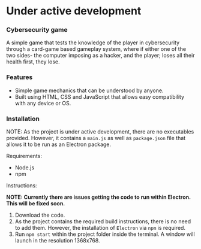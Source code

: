 # Under active development

### Cybersecurity game

A simple game that tests the knowledge of the player in cybersecurity through a card-game based gameplay system, where if either one of the two sides- the computer imposing as a hacker, and the player; loses all their health first, they lose.

### Features

* Simple game mechanics that can be understood by anyone.
* Built using HTML, CSS and JavaScript that allows easy compatibility with any device or OS.

### Installation

NOTE: As the project is under active development, there are no executables provided. However, it contains a `main.js` as well as `package.json` file that allows it to be run as an Electron package.

Requirements: 
* Node.js
* npm

Instructions:

__NOTE: Currently there are issues getting the code to run within Electron. This will be fixed soon.__

1. Download the code.
2. As the project contains the required build instructions, there is no need to add them. However, the installation of `Electron` via `npm` is required.
3. Run `npm start` within the project folder inside the terminal. A window will launch in the resolution 1368x768.